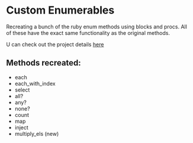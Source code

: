 # Custom Enumerables
Recreating a bunch of the ruby enum methods using blocks and procs.
All of these have the exact same functionality as the original methods.

U can check out the project details [here](https://www.theodinproject.com/lessons/ruby-custom-enumerables)

## Methods recreated:
- each
- each_with_index
- select
- all?
- any?
- none?
- count
- map
- inject
- multiply_els (new)
